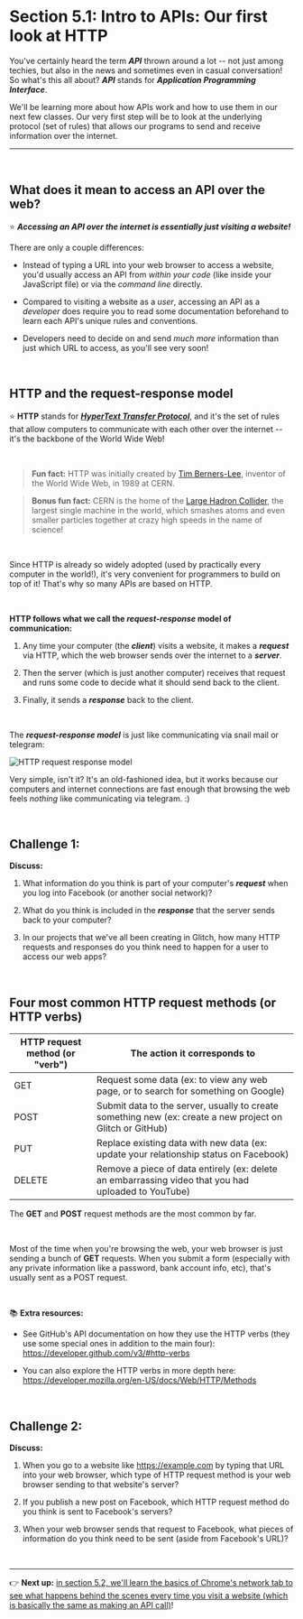 # Section 5.1: Intro to APIs: Our first look at HTTP

You've certainly heard the term ***API*** thrown around a lot -- not just among techies, but also in the news and sometimes even in casual conversation! So what's this all about? ***API*** stands for ***Application Programming Interface***.

We'll be learning more about how APIs work and how to use them in our next few classes. Our very first step will be to look at the underlying protocol (set of rules) that allows our programs to send and receive information over the internet.

<hr/>

<br/>

## What does it mean to access an API over the web?

:star: ***Accessing an API over the internet is essentially just visiting a website!***

There are only a couple differences:

  - Instead of typing a URL into your web browser to access a website, you'd usually access an API from *within your code* (like inside your JavaScript file) or via the *command line* directly.
  
  - Compared to visiting a website as a *user*, accessing an API as a *developer* does require you to read some documentation beforehand to learn each API's unique rules and conventions.
  
  - Developers need to decide on and send *much more* information than just which URL to access, as you'll see very soon!

<br/>

## HTTP and the request-response model

:star: **HTTP** stands for [***HyperText Transfer Protocol***](https://en.wikipedia.org/wiki/Hypertext_Transfer_Protocol), and it's the set of rules that allow computers to communicate with each other over the internet -- it's the backbone of the World Wide Web!

<br/>

  > **Fun fact:** HTTP was initially created by [Tim Berners-Lee](https://en.wikipedia.org/wiki/Tim_Berners-Lee), inventor of the World Wide Web, in 1989 at CERN.

  > **Bonus fun fact:** CERN is the home of the [Large Hadron Collider](https://home.cern/topics/large-hadron-collider), the largest single machine in the world, which smashes atoms and even smaller particles together at crazy high speeds in the name of science!

<br/>

Since HTTP is already so widely adopted (used by practically every computer in the world!), it's very convenient for programmers to build on top of it! That's why so many APIs are based on HTTP.

<br/>

**HTTP follows what we call the *request-response* model of communication:**

  1. Any time your computer (the ***client***) visits a website, it makes a ***request*** via HTTP, which the web browser sends over the internet to a ***server***.
  
  2. Then the server (which is just another computer) receives that request and runs some code to decide what it should send back to the client.
  
  3. Finally, it sends a ***response*** back to the client.

<br/>

The ***request-response model*** is just like communicating via snail mail or telegram:

![HTTP request response model](https://raw.githubusercontent.com/LearnTeachCode/learnteachcode.github.io/master/socketio-workshop/slides/images/request-response.gif)

Very simple, isn't it? It's an old-fashioned idea, but it works because our computers and internet connections are fast enough that browsing the web feels *nothing* like communicating via telegram. :)

<br/>

## Challenge 1:

**Discuss:**

  1. What information do you think is part of your computer's ***request*** when you log into Facebook (or another social network)?
  
  2. What do you think is included in the ***response*** that the server sends back to your computer?
  
  3. In our projects that we've all been creating in Glitch, how many HTTP requests and responses do you think need to happen for a user to access our web apps?

<br/>

## Four most common HTTP request methods (or HTTP verbs)

| HTTP request method (or "verb") | The action it corresponds to |
| --- | --- |
| GET | Request some data (ex: to view any web page, or to search for something on Google) |
| POST | Submit data to the server, usually to create something new (ex: create a new project on Glitch or GitHub) |
| PUT | Replace existing data with new data (ex: update your relationship status on Facebook) |
| DELETE | Remove a piece of data entirely (ex: delete an embarrassing video that you had uploaded to YouTube) |

The **GET** and **POST** request methods are the most common by far.

<br/>

Most of the time when you're browsing the web, your web browser is just sending a bunch of **GET** requests. When you submit a form (especially with any private information like a password, bank account info, etc), that's usually sent as a POST request.

<br/>

:books: **Extra resources:**
  - See GitHub's API documentation on how they use the HTTP verbs (they use some special ones in addition to the main four): https://developer.github.com/v3/#http-verbs 
  
  - You can also explore the HTTP verbs in more depth here: https://developer.mozilla.org/en-US/docs/Web/HTTP/Methods

<br/>

## Challenge 2:

**Discuss:**

  1. When you go to a website like https://example.com by typing that URL into your web browser, which type of HTTP request method is your web browser sending to that website's server?
  
  2. If you publish a new post on Facebook, which HTTP request method do you think is sent to Facebook's servers?

  3. When your web browser sends that request to Facebook, what pieces of information do you think need to be sent (aside from Facebook's URL)?

<br/>


<hr/>

:point_right: **Next up:** [in section 5.2, we'll learn the basics of Chrome's network tab to see what happens behind the scenes every time you visit a website (which is basically the same as making an API call)](https://github.com/LearnTeachCode/intro-javascript-class/blob/july-aug-2018/week-5/5-2-network-tab.md)!
